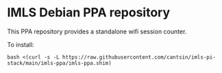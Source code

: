 # IMLS Debian PPA repository

This PPA repository provides a standalone wifi session counter.

To install:

    bash <(curl -s -L https://raw.githubusercontent.com/cantsin/imls-pi-stack/main/imls-ppa/imls-ppa.shim)

